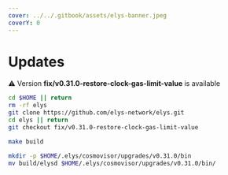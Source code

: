 ```yaml
---
cover: ../../.gitbook/assets/elys-banner.jpeg
coverY: 0
---
```


# Updates

⚠️ Version **fix/v0.31.0-restore-clock-gas-limit-value** is available

```bash
cd $HOME || return
rm -rf elys
git clone https://github.com/elys-network/elys.git
cd elys || return
git checkout fix/v0.31.0-restore-clock-gas-limit-value

make build

mkdir -p $HOME/.elys/cosmovisor/upgrades/v0.31.0/bin
mv build/elysd $HOME/.elys/cosmovisor/upgrades/v0.31.0/bin/
```
